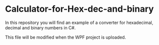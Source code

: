# Calculator-for-Hex-dec-and-binary

In this repository you will find an example of a converter for hexadecimal, decimal and binary numbers in C#.

This file will be modified when the WPF project is uploaded.
